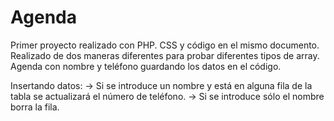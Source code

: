 # Agenda
Primer proyecto realizado con PHP. CSS y código en el mismo documento.
Realizado de dos maneras diferentes para probar diferentes tipos de array.
Agenda con nombre y teléfono guardando los datos en el código. 

Insertando datos: 
  -> Si se introduce un nombre y está en alguna fila de la tabla se actualizará el número de teléfono. 
  -> Si se introduce sólo el nombre borra la fila. 
